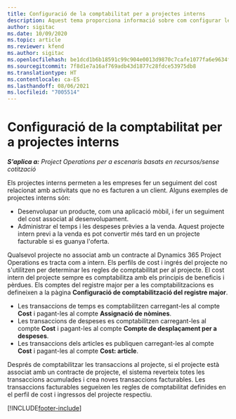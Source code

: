 ```yaml
---
title: Configuració de la comptabilitat per a projectes interns
description: Aquest tema proporciona informació sobre com configurar les pràctiques de comptabilitat per a projectes interns al Project Operations.
author: sigitac
ms.date: 10/09/2020
ms.topic: article
ms.reviewer: kfend
ms.author: sigitac
ms.openlocfilehash: be1dcd1b6b18591c99c904e0013d9870c7cafe1077fa6e9634f2e9f495190848
ms.sourcegitcommit: 7f8d1e7a16af769adb43d1877c28fdce53975db8
ms.translationtype: HT
ms.contentlocale: ca-ES
ms.lasthandoff: 08/06/2021
ms.locfileid: "7005514"
---
```

# <a name="configure-accounting-for-internal-projects"></a>Configuració de la comptabilitat per a projectes interns

_**S'aplica a:** Project Operations per a escenaris basats en recursos/sense cotització_

Els projectes interns permeten a les empreses fer un seguiment del cost relacionat amb activitats que no es facturen a un client. Alguns exemples de projectes interns són:

- Desenvolupar un producte, com una aplicació mòbil, i fer un seguiment del cost associat al desenvolupament.
- Administrar el temps i les despeses prèvies a la venda. Aquest projecte intern previ a la venda es pot convertir més tard en un projecte facturable si es guanya l'oferta.

Qualsevol projecte no associat amb un contracte al Dynamics 365 Project Operations es tracta com a intern. Els perfils de cost i ingrés del projecte no s'utilitzen per determinar les regles de comptabilitat per al projecte. El cost intern del projecte sempre es comptabilitza amb els principis de beneficis i pèrdues. Els comptes del registre major per a les comptabilitzacions es defineixen a la pàgina **Configuració de comptabilització del registre major**.

- Les transaccions de temps es comptabilitzen carregant-les al compte **Cost** i pagant-les al compte **Assignació de nòmines**.
- Les transaccions de despeses es comptabilitzen carregant-les al compte **Cost** i pagant-les al compte **Compte de desplaçament per a despeses**.
- Les transaccions dels articles es publiquen carregant-les al compte **Cost** i pagant-les al compte **Cost: article**.

Després de comptabilitzar les transaccions al projecte, si el projecte està associat amb un contracte de projecte, el sistema reverteix totes les transaccions acumulades i crea noves transaccions facturables. Les transaccions facturables segueixen les regles de comptabilitat definides en el perfil de cost i ingressos del projecte respectiu.




[!INCLUDE[footer-include](../includes/footer-banner.md)]
